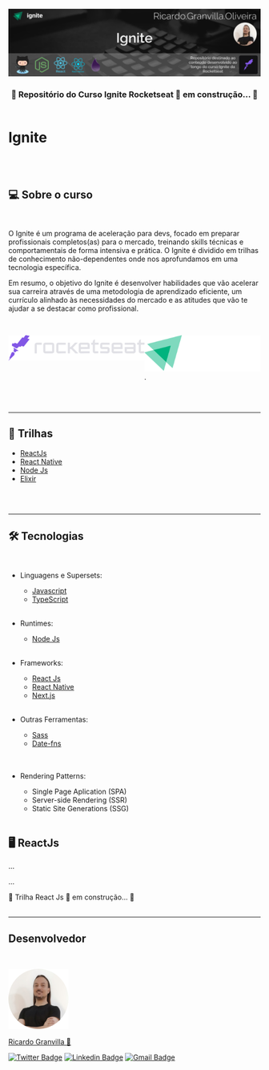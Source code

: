 [![Banner Ignite](./assets/banner-ignite.png)](https://home.devtrails.com.br/)

<h3 align="center">
🚧 Repositório do Curso Ignite Rocketseat 🚀 em construção... 🚧
<br>
<br>
</h3>

# Ignite

<br>
<br>

## 💻 **Sobre o curso**

<br>

O Ignite é um programa de aceleração para devs, focado em preparar profissionais completos(as) para o mercado, treinando skills técnicas e comportamentais de forma intensiva e prática. O Ignite é dividido em trilhas de conhecimento não-dependentes onde nos aprofundamos em uma tecnologia específica.

Em resumo, o objetivo do Ignite é desenvolver habilidades que vão acelerar sua carreira através de uma metodologia de aprendizado eficiente, um currículo alinhado às necessidades do mercado e as atitudes que vão te ajudar a se destacar como profissional.
<br>
<br>

<div style="display:flex; justify-content:space-between">

<div>

[![Rocketseat](./assets/rocketseat.svg)](https://www.rocketseat.com.br/)

</div>

<div>

[![Rocketseat Ignite](./assets/ignite.svg)](https://lp.rocketseat.com.br/ignite?&).

</div>

</div>

<br/>
<br/>

---

## 📖 **Trilhas**

- [ReactJs](#-reactjs)
- [React Native](#-react-native)
- [Node Js](#-nodejs)
- [Elixir](#-elixir)
  <br>

<br/>
<br/>

---

## 🛠 Tecnologias

<br>

- Linguagens e Supersets:

  - [Javascript](https://developer.mozilla.org/pt-BR/docs/Web/JavaScript)
  - [TypeScript](https://www.typescriptlang.org/)
    <br>
    <br>

- Runtimes:

  - [Node Js](https://nodejs.org/pt-br/)
    <br>
    <br>

- Frameworks:

  - [React Js](https://pt-br.reactjs.org/)
  - [React Native](https://reactnative.dev/)
  - [Next.js](https://nextjs.org/)
    <br>
    <br>

- Outras Ferramentas:

  - [Sass](https://sass-lang.com/)
  - [Date-fns](https://date-fns.org/v2.21.1/docs/format)
    <br>  
    <br>

- Rendering Patterns:
  - Single Page Aplication (SPA)
  - Server-side Rendering (SSR)
  - Static Site Generations (SSG)
    <br>
    <br>

## 🖥 ReactJs

...

...

🚧 Trilha React Js 🚀 em construção... 🚧
<br/>
<br/>

---

## Desenvolvedor

<br>

[![Ricardo Granvilla](./assets/author.png)](https://github.com/rgranvilla)

<a href="https://github.com/rgranvilla">Ricardo Granvilla 🚀</a>

[![Twitter Badge](https://img.shields.io/badge/-@rgranvilla-1ca0f1?style=flat-square&labelColor=1ca0f1&logo=twitter&logoColor=white&link=https://twitter.com/rgranvilla)](https://twitter.com/rgranvilla)
[![Linkedin Badge](https://img.shields.io/badge/-Ricardo-blue?style=flat-square&logo=Linkedin&logoColor=white&link=https://www.linkedin.com/in/rgranvilla/)](https://www.linkedin.com/in/rgranvilla/)
[![Gmail Badge](https://img.shields.io/badge/-rgranvilla@gmail.com-c14438?style=flat-square&logo=Gmail&logoColor=white&link=mailto:rgranvilla@gmail.com)](mailto:rgranvilla@gmail.com)

<br>
<br>

